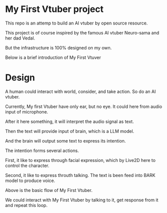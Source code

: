 # My First Vtuber project

This repo is an attemp to build an AI vtuber by open source resource.

This project is of course inspired by the famous AI vtuber Neuro-sama and her dad Vedal.

But the infrastructure is 100% designed on my own.

Below is a brief introduction of My First Vtuver


# Design

A human could interact with world, consider, and take action. So do an AI vtuber.

Currently, My first Vtuber have only ear, but no eye. It could here from audio input of microphone.

After it here something,  it will interpret the audio signal as text.

Then the text will provide input of brain, which is a LLM model. 

And the brain will output some text to express its intention.

The intention forms several actions. 

First, it like to express through facial expression, which by Live2D here to control the character.

Second, it like to express throuth talking. The text is been feed into BARK model to produce voice.

Above is the basic flow of My First Vtuber.

We could interact with My First Vtuber by talking to it, get response from it and repeat this loop.


